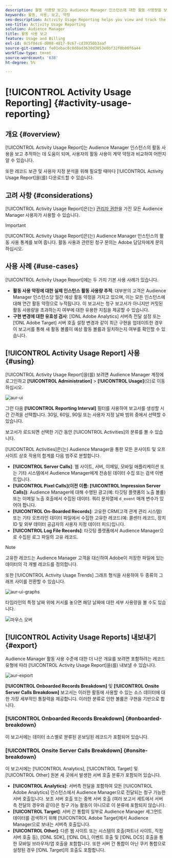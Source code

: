 ```yaml
---
description: 활동 사용량 보고는 Audience Manager 인스턴스에 대한 활동 사용량을 보고 추적하는 데 도움이 되므로 실제 사용량을 계약 약정과 비교할 수 있습니다.
keywords: 활동, 사용, 보고, 약정
seo-description: Activity Usage Reporting helps you view and track the activity usage for your Audience Manager instance, so you can compare your actual usage to your contractual commitment.
seo-title: Activity Usage Reporting
solution: Audience Manager
title: 활동 사용 보고
feature: Usage and Billing
exl-id: 0c5f04c6-d008-4817-9c67-cd39350b3aaf
source-git-commit: fe01ebac8c0d0ad3630d3853e0bf32f0b00f6a44
workflow-type: tm+mt
source-wordcount: '638'
ht-degree: 5%

---
```


# [!UICONTROL Activity Usage Reporting] {#activity-usage-reporting}

## 개요 {#overview}

[!UICONTROL Activity Usage Report]는 Audience Manager 인스턴스의 활동 사용을 보고 추적하는 데 도움이 되며, 사용자의 활동 사용이 계약 약정과 비교하여 어떤지 알 수 있습니다.

또한 레코드 보관 및 사용자 지정 분석을 위해 필요할 때마다 [!UICONTROL Activity Usage Report]을(를) 다운로드할 수 있습니다.

## 고려 사항 {#considerations}

[!UICONTROL Activity Usage Report]은(는) [관리자 권한](edit-account-settings.md)을 가진 모든 Audience Manager 사용자가 사용할 수 있습니다.

>[!IMPORTANT]
>
>[!UICONTROL Activity Usage Report]은(는) Audience Manager 인스턴스의 활동 사용 통계를 보여 줍니다. 활동 사용과 관련된 청구 문의는 Adobe 담당자에게 문의하십시오.

## 사용 사례 {#use-cases}

[!UICONTROL Activity Usage Report]에는 두 가지 기본 사용 사례가 있습니다.

* **활동 사용 약정에 대한 실제 인스턴스 활동 사용량 추적**: 대부분의 고객은 Audience Manager 인스턴스당 월간 예상 활동 약정을 가지고 있으며, 이는 모든 인스턴스에 대해 연간 활동 약정으로 누적됩니다. 이 보고서는 청구 보고서가 아니지만 커밋된 활동 사용량을 초과하는지 여부에 대한 유용한 지침을 제공할 수 있습니다.
* **구현 변경에 대한 유효성 검사**: [!DNL Adobe Analytics] 서버측 전달 설정 또는 [!DNL Adobe Target] 서버 호출 설정 변경과 같이 최근 구현을 업데이트한 경우 이 보고서를 통해 새 활동 볼륨이 예상 활동 볼륨과 일치하는지 여부를 확인할 수 있습니다.

## [!UICONTROL Activity Usage Report] 사용 {#using}

[!UICONTROL Activity Usage Report]을(를) 보려면 Audience Manager 계정에 로그인하고 **[!UICONTROL Administration]** > **[!UICONTROL Usage]**(으)로 이동하십시오.

![aur-ui](assets/aur-ui.png)

그런 다음 **[!UICONTROL Reporting Interval]** 필터를 사용하여 보고서를 생성할 시간 간격을 선택합니다. 30일, 60일, 90일 또는 사용자 지정 날짜 범위 중에서 선택할 수 있습니다.

보고서가 로드되면 선택한 기간 동안 [!UICONTROL Activities]의 분류를 볼 수 있습니다.

[!UICONTROL Activities]은(는) Audience Manager을 통한 모든 온사이트 및 오프사이트 상호 작용의 합계를 다음 범주로 분할합니다.

* **[!UICONTROL Server Calls]**: 웹 사이트, 서버, 이메일, 모바일 애플리케이션 또는 기타 시스템에서 Audience Manager에게 전송된 데이터 수집 또는 검색 이벤트입니다.
* **[!UICONTROL Pixel Calls](이전 이름: [!UICONTROL Impression Server Calls])**: Audience Manager에 대해 수행된 광고(예: 타깃팅 플랫폼의 노출 볼륨) 또는 이메일 노출 호출에서 수집된 데이터. 쿼리 문자열에 `d_event` 매개 변수가 있어야 합니다.
* **[!UICONTROL On-Boarded Records]**: 고유한 CRM(고객 관계 관리 시스템) 또는 기타 오프라인 데이터 파일에서 수집한 고유한 레코드(예: 콜센터 레코드, 장치 ID 및 외부 데이터 공급자의 사용자 지정 데이터 피드)입니다.
* **[!UICONTROL Log File Records]**: 타깃팅 플랫폼에서 Audience Manager으로 수집된 로그 파일의 고유 레코드.

>[!NOTE]
>
>고유한 레코드는 Audience Manager 고객을 대신하여 Adobe이 저장한 파일에 있는 데이터의 각 개별 레코드를 정의합니다.

또한 [!UICONTROL Activity Usage Trends] 그래프 형식을 사용하여 두 종류의 그래프 사이를 전환할 수 있습니다.

![aur-ui-graphs](assets/aur-ui-graphs.png)

타임라인의 특정 날짜 위에 커서를 놓으면 해당 날짜에 대한 세부 사용량을 볼 수도 있습니다.

![마우스 오버](assets/aur-hover.png)

## [!UICONTROL Activity Usage Reports] 내보내기 {#export}

Audience Manager 활동 사용 수준에 대한 더 나은 개요를 보려면 포함하려는 레코드 유형에 따라 [!UICONTROL Activity Usage Report]을(를) 내보낼 수 있습니다.

![aur-export](assets/aur-export.png)

**[!UICONTROL Onboarded Records Breakdown]** 및 **[!UICONTROL Onsite Server Calls Breakdown]** 보고서는 이러한 활동에 사용할 수 있는 소스 데이터에 대한 가장 세부적인 통찰력을 제공합니다. 이러한 분류로 인한 볼륨은 구현을 기반으로 합니다.

### [!UICONTROL Onboarded Records Breakdown] {#onboarded-breakdown}

이 보고서에는 데이터 소스별로 분류된 온보딩된 레코드가 포함되어 있습니다.

### [!UICONTROL Onsite Server Calls Breakdown] {#onsite-breakdown}

이 보고서에는 [!UICONTROL Analytics], [!UICONTROL Target] 및 [!UICONTROL Other] 원본 세 곳에서 발생한 서버 호출 분류가 포함되어 있습니다.

* **[!UICONTROL Analytics]**: 서버측 전달을 포함하여 모든 [!UICONTROL Adobe Analytics] 인스턴스에서 Audience Manager으로 전달되는 청구 가능한 서버 호출입니다. 보조 서버 호출 또는 중복 서버 호출 (여러 보고서 세트에서 서버측 전달의 경우와 같이)은 청구 가능 활동이 아니므로 이 분류에 포함되지 않습니다.
* **[!UICONTROL Target]**: 서버 간 통합의 일부로 Audience Manager 세그먼트 데이터를 검색하기 위해 [!UICONTROL Adobe Target]에서 Audience Manager으로 보내는 서버측 호출입니다.
* **[!UICONTROL Other]**: 다른 웹 사이트 또는 시스템의 호출(파트너 사이트, 직접 서버 호출 등), [!DNL SDK], [!DNL DIL], 이벤트 호출 및 [!DNL DCS] 호출을 통한 모바일 브라우저/앱 호출을 포함합니다. 또한 서버 간 통합이 아닌 쿠키 통합으로 설정된 경우 [!DNL Target]의 호출도 포함합니다.
